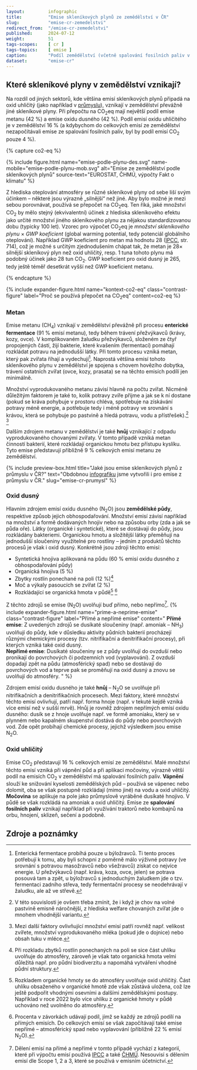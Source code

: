 ```yaml
---
layout:         infographic
title:          "Emise skleníkových plynů ze zemědělství v ČR"
slug:           "emise-cr-zemedelstvi"
redirect_from:  "/emise-cr-zemedelstvi"
published:      2024-07-12
weight:         51
tags-scopes:    [ cr ]
tags-topics:    [ emise ]
caption:        "Podíl zemědělství (včetně spalování fosilních paliv v tomto sektoru) na celkových emisích skleníkových plynů Česka v roce 2022 byl 8,2 %."
dataset:        "emise-cr"
---
```


## Které skleníkové plyny v zemědělství vznikají?

Na rozdíl od jiných sektorů, kde většina emisí skleníkových plynů připadá na oxid uhličitý (jako například v [průmyslu](https://faktaoklimatu.cz/infografiky/emise-cr-prumysl?q=prumys)), vznikají v zemědělství převážně jiné skleníkové plyny. Při přepočtu na CO<sub>2</sub>eq mají největší podíl emise metanu (42 %) a emise oxidu dusného (42 %). Podíl emisí oxidu uhličitého je v zemědělství 16 % (a kdybychom do celkových emisí ze zemědělství nezapočítávali emise ze spalování fosilních paliv, byl by podíl emisí CO<sub>2</sub> pouze 4 %).


{% capture co2-eq %}

{% include figure.html
name="emise-podle-plynu-des.svg"
name-mobile="emise-podle-plynu-mob.svg"
alt="Emise ze zemědělství podle skleníkových plynů"
source-text="EUROSTAT, ČHMÚ, výpočty Fakt o klimatu"
%}

Z hlediska oteplování atmosféry se různé skleníkové plyny od sebe liší svým účinkem – některé jsou výrazně „silnější“ než jiné. Aby bylo možné je mezi sebou porovnávat, používá se přepočet na CO<sub>2</sub>eq. Ten říká, jaké množství CO<sub>2</sub> by mělo stejný (ekvivalentní) účinek z hlediska skleníkového efektu jako určité množství jiného skleníkového plynu za nějakou standardizovanou dobu (typicky 100 let). Vzorec pro výpočet CO<sub>2</sub>eq je *množství skleníkového plynu* × *GWP koeficient* (global warming potential, tedy potenciál globálního oteplování). Například GWP koeficient pro metan má hodnotu 28 ([IPCC](https://www.ipcc.ch/site/assets/uploads/2018/02/WG1AR5_Chapter08_FINAL.pdf), str. 714), což je možné s určitým zjednodušením chápat tak, že metan je 28× silnější skleníkový plyn než oxid uhličitý, resp. 1 tuna tohoto plynu má podobný účinek jako 28 tun CO<sub>2</sub>. GWP koeficient pro oxid dusný je 265, tedy ještě téměř desetkrát vyšší než GWP koeficient metanu.

{% endcapture %}

{% include expander-figure.html
    name="kontext-co2-eq"
    class="contrast-figure"
    label="Proč se používá přepočet na CO<sub>2</sub>eq"
    content=co2-eq
%}

### Metan
Emise metanu (CH<sub>4</sub>) vznikají v zemědělství převážně při procesu **enterické fermentace** (91 % emisí metanu), tedy během trávení přežvýkavců (krávy, kozy, ovce). V komplikovaném žaludku přežvýkavců, složeném ze čtyř propojených částí, žijí bakterie, které kvašením (fermentací) pomáhají rozkládat potravu na jednodušší látky. Při tomto procesu vzniká metan, který pak zvířata říhají a vydechují[^entericka-fermentace]. Naprostá většina emisí tohoto skleníkového plynu v zemědělství je spojena s chovem hovězího dobytka, trávení ostatních zvířat (ovce, kozy, prasata) se na těchto emisích podílí jen minimálně.

Množství vyprodukovaného metanu závisí hlavně na počtu zvířat. Nicméně důležitým faktorem je také to, kolik potravy zvíře přijme a jak se k ní dostane (pokud se kráva pohybuje v prostoru chléva, spotřebuje na získávání potravy méně energie, a potřebuje tedy i méně potravy ve srovnání s krávou, která se pohybuje po pastvině a hledá potravu, vodu a přístřešek).[^animal-welfare] [^dalsi-faktory]

Dalším zdrojem metanu v zemědělství je také **hnůj** vznikající z odpadu vyprodukovaného chovanými zvířaty. V tomto případě vzniká metan činností bakterií, které rozkládají organickou hmotu bez přístupu kyslíku. Tyto emise představují přibližně 9 % celkových emisí metanu ze zemědělství. 

{% include preview-box.html
    title="Jaké jsou emise skleníkových plynů z průmyslu v ČR?"
    text="Obdobnou [infografiku](/infografiky/emise-cr-prumysl) jsme vytvořili i pro emise z průmyslu v ČR."
    slug="emise-cr-prumysl"
%}

### Oxid dusný
Hlavním zdrojem emisí oxidu dusného (N<sub>2</sub>O) jsou **zemědělské půdy**, respektive způsob jejich obhospodařování. Množství emisí závisí například na množství a formě dodávaných hnojiv nebo na způsobu orby (zda a jak se půda oře). Látky (organické i syntetické), které se dostávají do půdy, jsou rozkládány bakteriemi. Organickou hmotu a složitější látky přeměňují na jednodušší sloučeniny využitelné pro rostliny – jedním z produktů těchto procesů je však i oxid dusný. Konkrétně jsou zdroji těchto emisí:
- Syntetická hnojiva aplikovaná na půdu (60 % emisí oxidu dusného z obhospodařování půdy) 
- Organická hnojiva (5 %)
- Zbytky rostlin ponechané na poli (12 %)[^zbytky-rostlin]
- Moč a výkaly pasoucích se zvířat (2 %)
- Rozkládající se organická hmota v půdě[^org-hmota] [^procenta-vysvetleni]

Z těchto zdrojů se emise (N<sub>2</sub>O) uvolňují buď přímo, nebo nepřímo[^prime-neprime].
{% include expander-figure.html
    name="prime-a-neprime-emise"
    class="contrast-figure"
    label="Přímé a nepřímé emise"
    content="
**Přímé emise**: Z uvedených zdrojů se dusíkaté sloučeniny (např. amoniak – NH<sub>3</sub>) uvolňují do půdy, kde v důsledku aktivity půdních bakterií procházejí různými chemickými procesy (tzv. nitrifikační a denitrifikační procesy), při kterých vzniká také oxid dusný.  
**Nepřímé emise**: Dusíkaté sloučeniny se z půdy uvolňují do ovzduší nebo pronikají do povrchových či podzemních vod (vyplavování). Z ovzduší dopadají zpět na půdu (atmosférický spad) nebo se dostávají do povrchových vod a teprve pak se proměňují na oxid dusný a znovu se uvolňují do atmosféry. 
"
%}


Zdrojem emisí oxidu dusného je také **hnůj** – N<sub>2</sub>O se uvolňuje při nitrifikačních a denitrifikačních procesech. Mezi faktory, které množství těchto emisí ovlivňují, patří např. forma hnoje (např. v tekuté kejdě vzniká více emisí než v sušší mrvě). Hnůj je rovněž zdrojem nepřímých emisí oxidu dusného: dusík se z hnoje uvolňuje např. ve formě amoniaku, který se v plynném nebo kapalném skupenství dostává do půdy nebo povrchových vod. Zde opět probíhají chemické procesy, jejichž výsledkem jsou emise N<sub>2</sub>O.

### Oxid uhličitý
Emise CO<sub>2</sub> představují 16 % celkových emisí ze zemědělství. Malé množství těchto emisí vzniká při vápnění půd a při aplikaci močoviny, výrazně větší podíl na emisích CO<sub>2</sub> v zemědělství má spalování fosilních paliv. **Vápnění** slouží ke snižování kyselosti zemědělských půd – používá se vápenec nebo dolomit, oba se však postupně rozkládají (mimo jiné) na vodu a oxid uhličitý. **Močovina** se aplikuje na pole jako průmyslově vyráběné dusíkaté hnojivo. V půdě se však rozkládá na amoniak a oxid uhličitý. Emise ze **spalování fosilních paliv** vznikají například při využívání traktorů nebo kombajnů na orbu, hnojení, sklizeň, sečení a podobně. 

## Zdroje a poznámky

[^entericka-fermentace]: Enterická fermentace probíhá pouze u býložravců. Ti tento proces potřebují k tomu, aby byli schopni z poměrně málo výživné potravy (ve srovnání s potravou masožravců nebo všežravců) získat co nejvíce energie. U přežvýkavců (např. kráva, koza, ovce, jelen) se potrava posouvá tam a zpět, u býložravců s jednoduchým žaludkem jde o tzv. fermentaci zadního střeva, tedy fermentační procesy se neodehrávají v žaludku, ale až ve střevě.
[^prime-neprime]: Dělení emisí na přímé a nepřímé v tomto případě vychází z kategorií, které při výpočtu emisí používá [IPCC](https://www.ipcc-nggip.iges.or.jp/public/gp/bgp/4_6_Indirect_N2O_Agriculture.pdf) a také [ČHMÚ](https://www.chmi.cz/files/portal/docs/uoco/oez/nis/NIR/CZE_NID-2024-2022_main_text_UNFCCC.pdf). Nesouvisí s dělením emisí dle Scope 1, 2 a 3, které se používá v emisním účetnictví. 
[^procenta-vysvetleni]: Procenta v závorkách udávají podíl, jímž se každý ze zdrojů podílí na přímých emisích. Do celkových emisí se však započítávají také emise nepřímé – atmosférický spad nebo vyplavování (přibližně 22 % emisí N<sub>2</sub>O).
[^org-hmota]: Rozkladem organické hmoty se do atmosféry uvolňuje oxid uhličitý. Část uhlíku obsaženého v organické hmotě zde však zůstává uložena, což lze ještě podpořit vhodnými osevními a dalšími zemědělskými postupy. Například v roce 2022 bylo více uhlíku z organické hmoty v půdě uchováno než uvolněno do atmosféry.
[^dalsi-faktory]: Mezi další faktory ovlivňující množství emisí patří rovněž např. velikost zvířete, množství vyprodukovaného mléka (pokud jde o dojnice) nebo obsah tuku v mléce.
[^animal-welfare]: V této souvislosti je ovšem třeba zmínit, že i když je chov na volné pastvině emisně náročnější, z hlediska welfare chovaných zvířat jde o mnohem vhodnější variantu.
[^zbytky-rostlin]: Při rozkladu zbytků rostlin ponechaných na poli se sice část uhlíku uvolňuje do atmosféry, zároveň je však tato organická hmota velmi důležitá např. pro půdní biodiverzitu a napomáhá vytváření vhodné půdní struktury.

